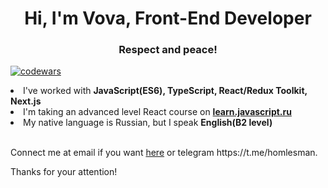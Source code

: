 <h1 align="center">Hi, I'm Vova, Front-End Developer
<h3 align="center">Respect and peace!</h3>
  
[![codewars](https://www.codewars.com/users/Pirate_of_dark_water/badges/large)](https://www.codewars.com/users/Pirate_of_dark_water)

<li>I've worked with <b>JavaScript(ES6), TypeScript, React/Redux Toolkit, Next.js</b></li>
<li>I'm taking an advanced level React course on <a href="https://learn.javascript.ru/courses/react" target="_blank"><b>learn.javascript.ru</b></a></li>
<li>My native language is Russian, but I speak <b>English(B2 level)</b></li>

<br />
<p>Connect me at email if you want <a href="mailto:vladimirplyukhin89@gmail.com">here</a>
or telegram https://t.me/homlesman.</p>
<p>Thanks for your attention!</p>



